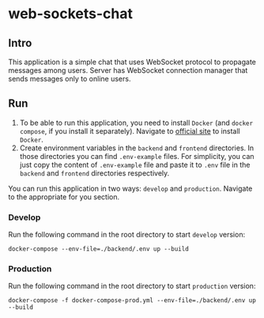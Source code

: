 # web-sockets-chat

## Intro
This application is a simple chat that uses WebSocket protocol to propagate messages among users.
Server has WebSocket connection manager that sends messages only to online users.

## Run
1. To be able to run this application, you need to install `Docker` (and `docker compose`, if you install it separately). Navigate to [official site](https://www.docker.com/) to install `Docker`.
2. Create environment variables in the `backend` and `frontend` directories. In those directories you can find `.env-example` files. For simplicity, you can just copy the content of `.env-example` file and paste it to `.env` file in the `backend` and `frontend` directories respectively.

You can run this application in two ways: `develop` and `production`. Navigate to the appropriate for you section.


### Develop
Run the following command in the root directory to start `develop` version:

`docker-compose --env-file=./backend/.env up --build`

### Production
Run the following command in the root directory to start `production` version:

`docker-compose -f docker-compose-prod.yml --env-file=./backend/.env up --build`
